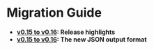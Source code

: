 # Migration Guide

- **[v0.15 to v0.16](./v0.15_v0.16_highlights.md): Release highlights**
- **[v0.15 to v0.16](./v0.15_v0.16_json.md): The new JSON output format**